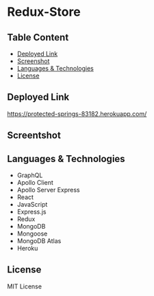 # Redux-Store

## Table Content
- [Deployed Link](#deployed-link)
- [Screenshot](#screenshot)
- [Languages & Technologies](#languages-&-technologies)
- [License](#license)

## Deployed Link
https://protected-springs-83182.herokuapp.com/


## Screentshot


## Languages & Technologies
- GraphQL
- Apollo Client
- Apollo Server Express
- React
- JavaScript
- Express.js
- Redux
- MongoDB
- Mongoose
- MongoDB Atlas
- Heroku


## License
MIT License